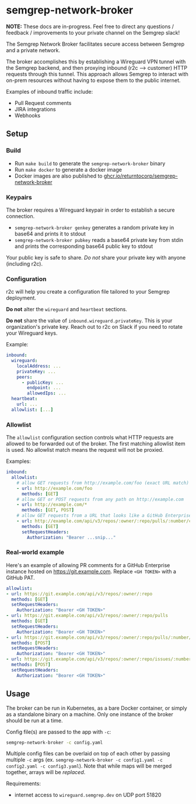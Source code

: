 # semgrep-network-broker

**NOTE:** These docs are in-progress. Feel free to direct any questions / feedback / improvements to your private channel on the Semgrep slack!

The Semgrep Network Broker facilitates secure access between Semgrep and a private network.

The broker accomplishes this by establishing a Wireguard VPN tunnel with the Semgrep backend, and then proxying inbound (r2c --> customer) HTTP requests through this tunnel. This approach allows Semgrep to interact with on-prem resources without having to expose them to the public internet.

Examples of inbound traffic include:

- Pull Request comments
- JIRA integrations
- Webhooks

## Setup

### Build

- Run `make build` to generate the `semgrep-network-broker` binary
- Run `make docker` to generate a docker image
- Docker images are also published to [ghcr.io/returntocorp/semgrep-network-broker](https://github.com/returntocorp/semgrep-network-broker/pkgs/container/semgrep-network-broker)

### Keypairs

The broker requires a Wireguard keypair in order to establish a secure connection.

- `semgrep-network-broker genkey` generates a random private key in base64 and prints it to stdout
- `semgrep-network-broker pubkey` reads a base64 private key from stdin and prints the corresponding base64 public key to stdout

Your public key is safe to share. _Do not_ share your private key with anyone (including r2c).

### Configuration

r2c will help you create a configuration file tailored to your Semgrep deployment.

**Do not** alter the `wireguard` and `heartbeat` sections.

**Do not** share the value of `inbound.wireguard.privateKey`. This is your organization's private key. Reach out to r2c on Slack if you need to rotate your Wireguard keys.

Example:
```yaml
inbound:
  wireguard:
    localAddress: ...
    privateKey: ...
    peers:
      - publicKey: ...
        endpoint: ...
        allowedIps: ...
  heartbeat:
    url: ...
  allowlist: [...]
```

### Allowlist

The `allowlist` configuration section controls what HTTP requests are allowed to be forwarded out of the broker. The first matching allowlist item is used. No allowlist match means the request will not be proxied.

Examples:
```yaml
inbound:
  allowlist:
    # allow GET requests from http://example.com/foo (exact URL match)
    - url: http://example.com/foo
      methods: [GET]
    # allow GET or POST requests from any path on http://example.com
    - url: http://example.com/*
      methods: [GET, POST]
    # allow GET requests from a URL that looks like a GitHub Enterprise review comments URL, and add a bearer token to the request
    - url: http://example.com/api/v3/repos/:owner/:repo/pulls/:number/comments
      methods: [GET]
      setRequestHeaders:
        Authorization: "Bearer ...snip..."

```

### Real-world example

Here's an example of allowing PR comments for a GitHub Enterprise instance hosted on https://git.example.com. Replace `<GH TOKEN>` with a GitHub PAT.

```yaml
allowlist:
- url: https://git.example.com/api/v3/repos/:owner/:repo
  methods: [GET]
  setRequestHeaders:
    Authorization: "Bearer <GH TOKEN>"
- url: https://git.example.com/api/v3/repos/:owner/:repo/pulls
  methods: [GET]
  setRequestHeaders:
    Authorization: "Bearer <GH TOKEN>"
- url: https://git.example.com/api/v3/repos/:owner/:repo/pulls/:number/comments
  methods: [POST]
  setRequestHeaders:
    Authorization: "Bearer <GH TOKEN>"
- url: https://git.example.com/api/v3/repos/:owner/:repo/issues/:number/comments
  methods: [POST]
  setRequestHeaders:
    Authorization: "Bearer <GH TOKEN>"
```

## Usage

The broker can be run in Kubernetes, as a bare Docker container, or simply as a standalone binary on a machine. Only one instance of the broker should be run at a time.

Config file(s) are passed to the app with `-c`:

```bash
semgrep-network-broker -c config.yaml
```

Multiple config files can be overlaid on top of each other by passing multiple `-c` args (ex. `semgrep-network-broker -c config1.yaml -c config2.yaml -c config3.yaml`). Note that while maps will be merged together, arrays will be _replaced_.

Requirements:
- internet access to `wireguard.semgrep.dev` on UDP port 51820
